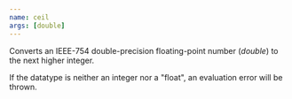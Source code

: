 ```yaml
---
name: ceil
args: [double]
---
```

Converts an IEEE-754 double-precision floating-point number (*double*) to
the next higher integer.

If the datatype is neither an integer nor a "float", an evaluation error will be
thrown.
